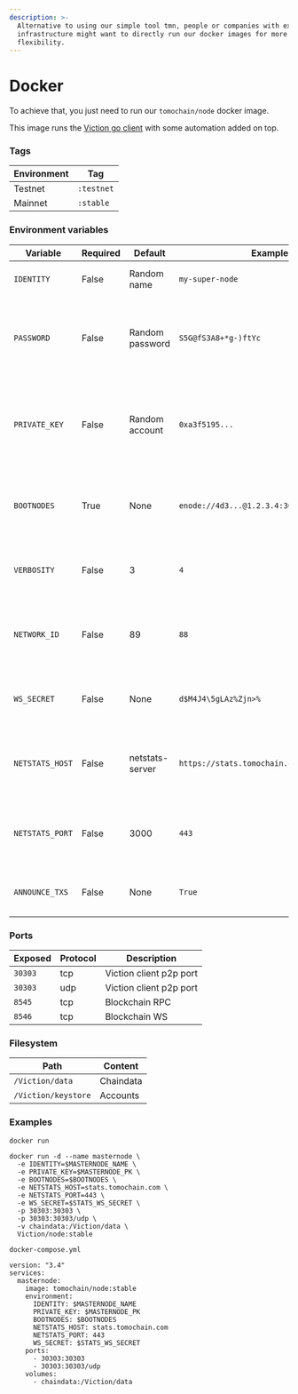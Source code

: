 ```yaml
---
description: >-
  Alternative to using our simple tool tmn, people or companies with existing
  infrastructure might want to directly run our docker images for more
  flexibility.
---
```


# Docker

To achieve that, you just need to run our `tomochain/node` docker image.

This image runs the [Viction go client](https://github.com/BuildOnViction/tomochain) with some automation added on top.

### Tags <a href="#tags" id="tags"></a>

| Environment | Tag        |
| ----------- | ---------- |
| Testnet     | `:testnet` |
| Mainnet     | `:stable`  |

### Environment variables <a href="#environment-variables" id="environment-variables"></a>

| Variable        | Required | Default         | Example                                    | Description                                                                                                   |
| --------------- | -------- | --------------- | ------------------------------------------ | ------------------------------------------------------------------------------------------------------------- |
| `IDENTITY`      | False    | Random name     | `my-super-node`                            | The name of your asternode                                                                                    |
| `PASSWORD`      | False    | Random password | `S5G@fS3A8+*g-)ftYc`                       | The password used by the the client to localy encrypt its account                                             |
| `PRIVATE_KEY`   | False    | Random account  | `0xa3f5195...`                             | The private key of the account who will identify the node and receive txs fees                                |
| `BOOTNODES`     | True     | None            | `enode://4d3...@1.2.3.4:30301,enode://...` | The comma separated list of bootnodes. Find them [here](https://docs.viction.xyz/general/networks/)           |
| `VERBOSITY`     | False    | 3               | `4`                                        | The level of logging (default one should be enough)                                                           |
| `NETWORK_ID`    | False    | 89              | `88`                                       | The network id of the join your node is joining. Find them [here](https://docs.viction.xyz/general/networks/) |
| `WS_SECRET`     | False    | None            | `d$M4J4\5gLAz%Zjn>%`                       | The password to send data to the stats website                                                                |
| `NETSTATS_HOST` | False    | netstats-server | `https://stats.tomochain.com`              | The stats website to report to, regarding to your environment                                                 |
| `NETSTATS_PORT` | False    | 3000            | `443`                                      | The port used by the stats website (usually 443)                                                              |
| `ANNOUNCE_TXS`  | False    | None            | `True`                                     | Enable reporting transactions via RPC/WS                                                                      |

### Ports <a href="#ports" id="ports"></a>

| Exposed | Protocol | Description             |
| ------- | -------- | ----------------------- |
| `30303` | tcp      | Viction client p2p port |
| `30303` | udp      | Viction client p2p port |
| `8545`  | tcp      | Blockchain RPC          |
| `8546`  | tcp      | Blockchain WS           |

### Filesystem <a href="#filesystem" id="filesystem"></a>

| Path                | Content   |
| ------------------- | --------- |
| `/Viction/data`     | Chaindata |
| `/Viction/keystore` | Accounts  |

### Examples <a href="#examples" id="examples"></a>

`docker run`

```
docker run -d --name masternode \
  -e IDENTITY=$MASTERNODE_NAME \
  -e PRIVATE_KEY=$MASTERNODE_PK \
  -e BOOTNODES=$BOOTNODES \
  -e NETSTATS_HOST=stats.tomochain.com \
  -e NETSTATS_PORT=443 \
  -e WS_SECRET=$STATS_WS_SECRET \
  -p 30303:30303 \
  -p 30303:30303/udp \
  -v chaindata:/Viction/data \
  Viction/node:stable
```

`docker-compose.yml`

```
version: "3.4"
services:
  masternode:
    image: tomochain/node:stable
    environment:
      IDENTITY: $MASTERNODE_NAME
      PRIVATE_KEY: $MASTERNODE_PK
      BOOTNODES: $BOOTNODES
      NETSTATS_HOST: stats.tomochain.com
      NETSTATS_PORT: 443
      WS_SECRET: $STATS_WS_SECRET
    ports:
      - 30303:30303
      - 30303:30303/udp
    volumes:
      - chaindata:/Viction/data
```

